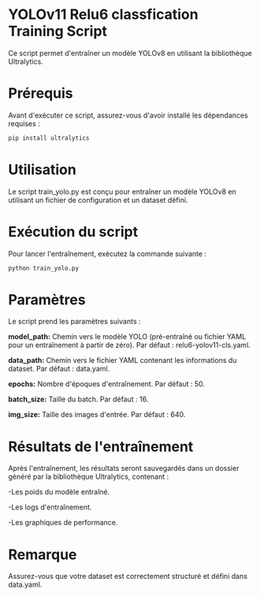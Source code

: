 #  YOLOv11 Relu6 classfication Training Script

Ce script permet d'entraîner un modèle YOLOv8 en utilisant la bibliothèque Ultralytics.

#  **Prérequis**

Avant d'exécuter ce script, assurez-vous d'avoir installé les dépendances requises :

```bash
pip install ultralytics
```

#  Utilisation

Le script train_yolo.py est conçu pour entraîner un modèle YOLOv8 en utilisant un fichier de configuration et un dataset défini.

#  Exécution du script

Pour lancer l'entraînement, exécutez la commande suivante :

```bash
python train_yolo.py
```

#  Paramètres

Le script prend les paramètres suivants :

**model_path:** Chemin vers le modèle YOLO (pré-entraîné ou fichier YAML pour un entraînement à partir de zéro). Par défaut : relu6-yolov11-cls.yaml.

**data_path:** Chemin vers le fichier YAML contenant les informations du dataset. Par défaut : data.yaml.

**epochs:** Nombre d'époques d'entraînement. Par défaut : 50.

**batch_size:** Taille du batch. Par défaut : 16.

**img_size:** Taille des images d'entrée. Par défaut : 640.

#  Résultats de l'entraînement

Après l'entraînement, les résultats seront sauvegardés dans un dossier généré par la bibliothèque Ultralytics, contenant :

  -Les poids du modèle entraîné.

  -Les logs d'entraînement.

  -Les graphiques de performance.

#  Remarque

Assurez-vous que votre dataset est correctement structuré et défini dans data.yaml.
